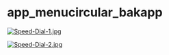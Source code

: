 # app_menucircular_bakapp

[![Speed-Dial-1.jpg](https://i.postimg.cc/zfKVtmGM/Speed-Dial-1.jpg)](https://postimg.cc/SXQSRv87)

[![Speed-Dial-2.jpg](https://i.postimg.cc/vByDCP1m/Speed-Dial-2.jpg)](https://postimg.cc/QB6XTJJL)
